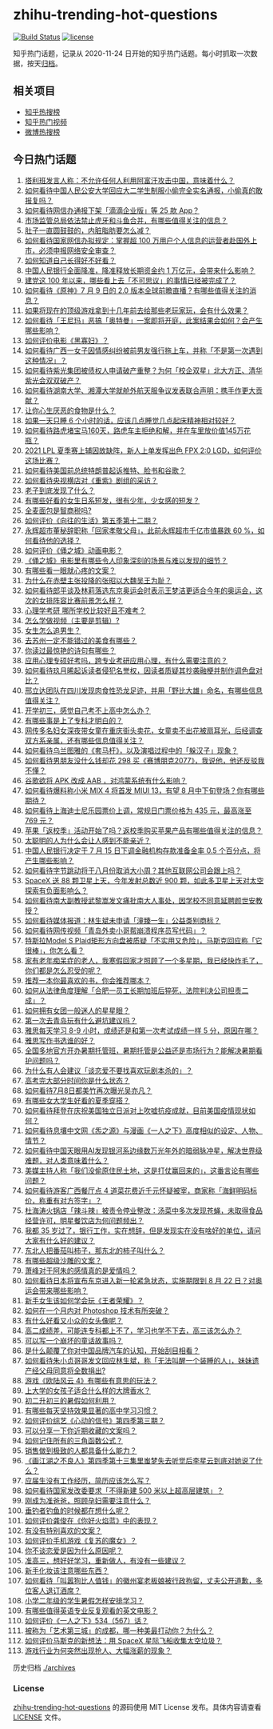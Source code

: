 # zhihu-trending-hot-questions

[![Build Status](https://github.com/justjavac/zhihu-trending-hot-questions/workflows/ci/badge.svg?branch=master)](https://github.com/justjavac/zhihu-trending-hot-questions/actions)
[![license](https://img.shields.io/github/license/justjavac/zhihu-trending-hot-questions)](https://github.com/justjavac/zhihu-trending-hot-questions/blob/master/LICENSE)

知乎热门话题，记录从 2020-11-24 日开始的知乎热门话题。每小时抓取一次数据，按天[归档](./archives)。

## 相关项目

- [知乎热搜榜](https://github.com/justjavac/zhihu-trending-top-search)
- [知乎热门视频](https://github.com/justjavac/zhihu-trending-hot-video)
- [微博热搜榜](https://github.com/justjavac/weibo-trending-hot-search)

## 今日热门话题

<!-- BEGIN -->
<!-- 最后更新时间 Sat Jul 10 2021 14:04:14 GMT+0800 (China Standard Time) -->

1. [塔利班发言人称：不允许任何人利用阿富汗攻击中国，意味着什么？](https://www.zhihu.com/question/471209373)
2. [如何看待中国人民公安大学回应大二学生制服小偷完全实名通报，小偷真的敢报复吗？](https://www.zhihu.com/question/470651207)
3. [如何看待网信办通报下架「滴滴企业版」等 25 款 App？](https://www.zhihu.com/question/471232696)
4. [市场监管总局依法禁止虎牙和斗鱼合并，有哪些值得关注的信息？](https://www.zhihu.com/question/471300814)
5. [肚子一直圆鼓鼓的，内脏脂肪要怎么减？](https://www.zhihu.com/question/45723322)
6. [如何看待国家网信办拟规定：掌握超 100
   万用户个人信息的运营者赴国外上市，必须申报网络安全审查？](https://www.zhihu.com/question/471329744)
7. [如何知道自己长得好不好看？](https://www.zhihu.com/question/469915498)
8. [中国人民银行全面降准，降准释放长期资金约 1
   万亿元，会带来什么影响？](https://www.zhihu.com/question/471181275)
9. [建党这 100 年以来，哪些看上去「不可思议」的事情已经被完成了？](https://www.zhihu.com/question/468798487)
10. [如何看待《原神》7 月 9 日的 2.0
    版本全球前瞻直播？有哪些值得关注的消息？](https://www.zhihu.com/question/470379090)
11. [如果将现在的顶级游戏拿到十几年前去给那些老玩家玩，会有什么效果？](https://www.zhihu.com/question/35597444)
12. [如何看待「王尼玛」恶搞「奥特曼」一案即将开庭，此案结果会如何？会产生哪些影响？](https://www.zhihu.com/question/471109088)
13. [如何评价电影《黑寡妇》？](https://www.zhihu.com/question/276793168)
14. [如何看待广西一女子因情感纠纷被前男友强行拖上车，并称「不是第一次遇到这种情况」？](https://www.zhihu.com/question/471250926)
15. [如何看待紫光集团被债权人申请破产重整？为何「校企双星」北大方正、清华紫光会双双破产？](https://www.zhihu.com/question/471196965)
16. [如何看待湖南大学、湘潭大学就舱外航天服争议发表联合声明：携手作更大贡献？](https://www.zhihu.com/question/471210964)
17. [让你心生厌恶的食物是什么？](https://www.zhihu.com/question/468990798)
18. [如果一天只睡 6 个小时的话，应该几点睡觉几点起床精神相对较好？](https://www.zhihu.com/question/311297911)
19. [如何看待路虎堵宝马160天，路虎车主拒绝和解，并在车里放价值145万花瓶？](https://www.zhihu.com/question/471180914)
20. [2021 LPL 夏季赛上辅因故缺阵，新人上单发挥出色 FPX 2:0
    LGD，如何评价这场比赛？](https://www.zhihu.com/question/471189722)
21. [如何看待美国前总统特朗普起诉推特、脸书和谷歌？](https://www.zhihu.com/question/470829116)
22. [如何看待央视横店对《重紫》剧组的采访？](https://www.zhihu.com/question/470791003)
23. [老子到底发现了什么？](https://www.zhihu.com/question/313095458)
24. [有哪些好看的女生日系短发，很有少年，少女感的短发？](https://www.zhihu.com/question/370583548)
25. [全麦面包是智商税吗?](https://www.zhihu.com/question/416804902)
26. [如何评价《向往的生活》第五季第十二期？](https://www.zhihu.com/question/471199550)
27. [永辉超市董秘辞职称「回家孝敬父母」，此前永辉超市千亿市值暴跌 60
    %，如何看待他的选择？](https://www.zhihu.com/question/470636516)
28. [如何评价《俑之城》动画电影？](https://www.zhihu.com/question/459069939)
29. [《俑之城》电影里有哪些令人印象深刻的场景与难以发现的细节？](https://www.zhihu.com/question/470978135)
30. [有哪些看一眼就心疼的文案？](https://www.zhihu.com/question/469042205)
31. [为什么在赤壁主张投降的张昭以大魏吴王为耻？](https://www.zhihu.com/question/471055672)
32. [如何看待郎平谈及林莉落选东京奥运会时表示王梦洁更适合今年的奥运会，这次的女排阵容比赛前景怎么样？](https://www.zhihu.com/question/471184274)
33. [心理学考研 哪所学校比较好且不难考？](https://www.zhihu.com/question/304042533)
34. [怎么学做视频（主要是剪辑）?](https://www.zhihu.com/question/332795979)
35. [女生怎么追男生？](https://www.zhihu.com/question/20250938)
36. [去苏州一定不能错过的美食有哪些？](https://www.zhihu.com/question/25378522)
37. [你读过最惊艳的诗句有哪些？](https://www.zhihu.com/question/468188470)
38. [应用心理专硕好考吗，跨专业考研应用心理，有什么需要注意的？](https://www.zhihu.com/question/454075733)
39. [如何看待玖月晞起诉读者侵犯名誉权，因读者质疑其抄袭融梗并制作调色盘对比？](https://www.zhihu.com/question/471263769)
40. [邢立达团队在四川发现肉食性恐龙足迹，并用「野比大雄」命名，有哪些信息值得关注？](https://www.zhihu.com/question/470470078)
41. [开学初三，感觉自己考不上高中怎么办？](https://www.zhihu.com/question/470514033)
42. [有哪些事是上了专科才明白的？](https://www.zhihu.com/question/322703564)
43. [网传多名妇女深夜带女童在重庆街头卖花，女童卖不出花被扇耳光，后经调查双方系亲属，还有哪些信息值得关注？](https://www.zhihu.com/question/471103183)
44. [如何看待乌兰图雅的《套马杆》，以及演唱过程中的「躲汉子」现象？](https://www.zhihu.com/question/467271332)
45. [如何看待男朋友没什么钱却花 298
    买《赛博朋克2077》，我说他，他还反驳我不懂？](https://www.zhihu.com/question/395466027)
46. [谷歌欲将 APK 改成 AAB ，对鸿蒙系统有什么影响？](https://www.zhihu.com/question/469684650)
47. [如何看待爆料称小米 MIX 4 将首发 MIUI 13，有望 8
    月中下旬登场？你有哪些期待？](https://www.zhihu.com/question/470371928)
48. [如何看待上海迪士尼乐园票价上调，常规日门票价格为 435 元，最高涨至 769
    元？](https://www.zhihu.com/question/471106076)
49. [苹果「返校季」活动开始了吗？返校季购买苹果产品有哪些值得关注的信息？](https://www.zhihu.com/question/470828574)
50. [太聪明的人为什么会让人感到不能亲近？](https://www.zhihu.com/question/449801792)
51. [中国人民银行决定于 7 月 15 日下调金融机构存款准备金率 0.5
    个百分点，将产生哪些影响？](https://www.zhihu.com/question/471178899)
52. [如何看待字节跳动将于八月份取消大小周？其他互联网公司会跟上吗？](https://www.zhihu.com/question/471196364)
53. [SpaceX 送 88 颗卫星上天，今年发射总数近 900
    颗，如此多卫星上天对太空探索有负面影响么？](https://www.zhihu.com/question/470453437)
54. [如何看待南大副教授武黎嵩发文痛批南大人事处，因学校不同意延聘颜世安教授？](https://www.zhihu.com/question/470991655)
55. [如何看待媒体报道：林生斌未申请「潼臻一生」公益类别商标？](https://www.zhihu.com/question/471150295)
56. [如何看待网传视频「青岛外卖小哥帮崩溃程序员写代码」？](https://www.zhihu.com/question/470908424)
57. [特斯拉Model S
    Plaid矩形方向盘被质疑「不实用又危险」，马斯克回应称「它很棒」，你怎么看？](https://www.zhihu.com/question/465729695)
58. [家有老年痴呆症的老人，我寒假回家才照顾了一个多星期，我已经快炸毛了，你们都是怎么忍受的呢？](https://www.zhihu.com/question/39952242)
59. [推荐一本你最喜欢的书，你会推荐哪本？](https://www.zhihu.com/question/464579170)
60. [如何从法律角度理解「合肥一员工长期加班后猝死，法院判决公司担责二成」？](https://www.zhihu.com/question/470842903)
61. [如何拥有女团一般迷人的星星眼？](https://www.zhihu.com/question/431143857)
62. [第一次去青岛玩有什么避坑建议吗？](https://www.zhihu.com/question/465733900)
63. [雅思每天学习 8-9 小时，成绩还是和第一次考试成绩一样 5
    分，原因在哪？](https://www.zhihu.com/question/453801076)
64. [雅思写作书选谁的好？](https://www.zhihu.com/question/57224350)
65. [全国多地官方开办暑期托管班，暑期托管是公益还是市场行为？能解决暑期看护问题吗？](https://www.zhihu.com/question/471050944)
66. [为什么有人会建议「谈恋爱不要找喜欢玩剧本杀的」？](https://www.zhihu.com/question/470321362)
67. [高考完大部分时间你是什么状态？](https://www.zhihu.com/question/468826766)
68. [如何看待7月8日都美竹再次曝光吴亦凡？](https://www.zhihu.com/question/470964638)
69. [有哪些女大学生好看的夏季穿搭？](https://www.zhihu.com/question/316762010)
70. [如何看待拜登在庆祝美国独立日派对上吹嘘抗疫成就，目前美国疫情现状如何？](https://www.zhihu.com/question/470332850)
71. [如何看待息壤中文网《炁之源》与漫画《一人之下》高度相似的设定、人物、情节？](https://www.zhihu.com/question/470549627)
72. [如何看待中国天眼用AI发现银河系边缘数万光年外的暗弱脉冲星，解决世界级难题，对人类意味着什么？](https://www.zhihu.com/question/470923118)
73. [美媒主持人称「我们没偷原住民土地，这是打仗赢回来的」，这番言论有哪些问题？](https://www.zhihu.com/question/471060396)
74. [如何看待游客广西餐厅点 4
    道菜花费近千元怀疑被宰，商家称「海鲜明码标价，称重有对方签字」？](https://www.zhihu.com/question/470587185)
75. [杜海涛火锅店「辣斗辣」被责令停业整改：汤菜中多次发现苍蝇，未取得食品经营许可，明星餐饮店为何问题频出？](https://www.zhihu.com/question/470854902)
76. [我都 35
    岁过了，银行工作，实在想辞，但是发现实在没有啥好的单位，请问大家有什么好的建议？](https://www.zhihu.com/question/463128218)
77. [东北人把番茄叫柿子，那东北的柿子叫什么？](https://www.zhihu.com/question/459057274)
78. [有哪些超级沙雕的文案？](https://www.zhihu.com/question/467925312)
79. [萧峰对于阿朱的感情真的是爱情吗？](https://www.zhihu.com/question/27494668)
80. [如何看待日本将宣布东京进入新一轮紧急状态，实施期限到 8 月 22
    日？对奥运会带来哪些影响？](https://www.zhihu.com/question/470817265)
81. [新手女生该如何学会玩《王者荣耀》？](https://www.zhihu.com/question/314613607)
82. [如何在一个月内对 Photoshop 技术有所突破？](https://www.zhihu.com/question/39164259)
83. [有什么好看又小众的女头像呢？](https://www.zhihu.com/question/461076676)
84. [高二成绩差，可能连专科都上不了，学习也学不下去，高三该怎么办？](https://www.zhihu.com/question/465609153)
85. [可以写一个崩坏的童话故事吗？](https://www.zhihu.com/question/426166872)
86. [是什么颠覆了你对中国品牌汽车的认知，开始刮目相看？](https://www.zhihu.com/question/450821353)
87. [如何看待朱小贞哥哥发文回应林生斌，称「无法叫醒一个装睡的人」，妹妹遗产经父母同意将全数捐出?](https://www.zhihu.com/question/470995271)
88. [游戏《欧陆风云 4》有哪些有意思的玩法？](https://www.zhihu.com/question/322756892)
89. [上大学的女孩子适合什么样的大牌香水？](https://www.zhihu.com/question/467421722)
90. [初二升初三的暑假如何利用？](https://www.zhihu.com/question/405276565)
91. [有哪些每天坚持效果显著的高中学习习惯？](https://www.zhihu.com/question/47351966)
92. [如何评价综艺《心动的信号》第四季第三期？](https://www.zhihu.com/question/470885166)
93. [可以分享一下你近期收藏的文案吗？](https://www.zhihu.com/question/469650894)
94. [如何记住所有的三角函数公式？](https://www.zhihu.com/question/63652417)
95. [销售做到极致的人都具备什么能力？](https://www.zhihu.com/question/458364420)
96. [《画江湖之不良人》第四季第十三集里蚩梦失去听觉后李星云到底对她说了什么？](https://www.zhihu.com/question/470890032)
97. [应届生没有工作经历，简历应该怎么写？](https://www.zhihu.com/question/293138588)
98. [如何看待国家发改委要求「不得新建 500 米以上超高层建筑」？](https://www.zhihu.com/question/470500743)
99. [刚成为准爸爸，照顾孕妇需要注意什么？](https://www.zhihu.com/question/366967759)
100. [垂钓者钓鱼的时候都在想什么呢？](https://www.zhihu.com/question/465012075)
101. [如何评价龚俊在《你好火焰蓝》中的表现？](https://www.zhihu.com/question/469735496)
102. [有没有特别喜欢的文案？](https://www.zhihu.com/question/464740155)
103. [如何评价手机游戏《复苏的魔女》？](https://www.zhihu.com/question/470739380)
104. [你不谈恋爱是因为什么原因呢？](https://www.zhihu.com/question/470227826)
105. [准高三，想好好学习，重新做人，有没有一些建议？](https://www.zhihu.com/question/470762012)
106. [新手化妆该注意哪些东西？](https://www.zhihu.com/question/467014822)
107. [如何看待「叫嚣狗比人值钱」的徽州宴老板娘被行政拘留，丈夫公开道歉，多位客人退订酒席？](https://www.zhihu.com/question/470671135)
108. [小学二年级的学生暑假怎样安排学习？](https://www.zhihu.com/question/407778994)
109. [有哪些值得英语专业反复观看的英文电影？](https://www.zhihu.com/question/327827779)
110. [如何评价《一人之下》534（567）话？](https://www.zhihu.com/question/470973567)
111. [被称为「艺术第三城」的成都，哪一种美最打动你？为什么？](https://www.zhihu.com/question/469305591)
112. [如何评价马斯克的新想法：用 SpaceX
     星际飞船收集太空垃圾？](https://www.zhihu.com/question/470417380)
113. [游戏行业为何突然出现抢人、大幅涨薪的现象？](https://www.zhihu.com/question/468141499)

<!-- END -->

历史归档 [./archives](./archives)

### License

[zhihu-trending-hot-questions](https://github.com/justjavac/zhihu-trending-hot-questions)
的源码使用 MIT License 发布。具体内容请查看 [LICENSE](./LICENSE) 文件。
